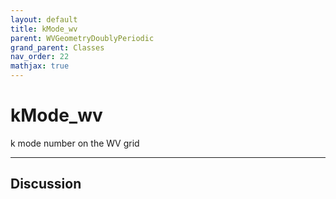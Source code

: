 ```yaml
---
layout: default
title: kMode_wv
parent: WVGeometryDoublyPeriodic
grand_parent: Classes
nav_order: 22
mathjax: true
---
```


#  kMode_wv

k mode number on the WV grid


---

## Discussion

  
